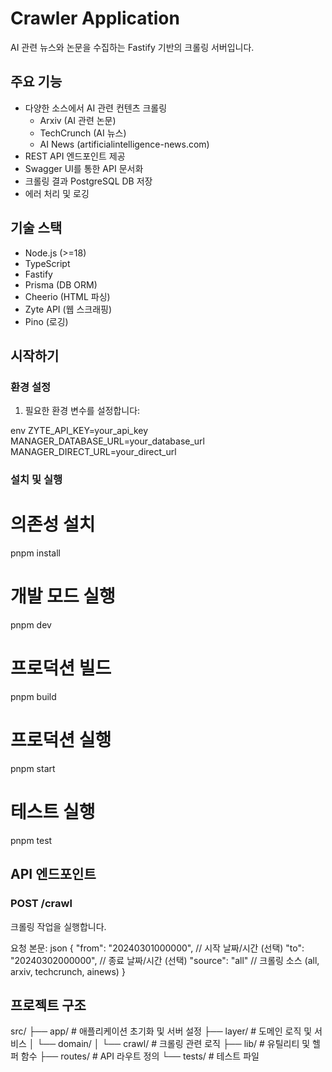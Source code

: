 # Crawler Application

AI 관련 뉴스와 논문을 수집하는 Fastify 기반의 크롤링 서버입니다.

## 주요 기능

- 다양한 소스에서 AI 관련 컨텐츠 크롤링
  - Arxiv (AI 관련 논문)
  - TechCrunch (AI 뉴스)
  - AI News (artificialintelligence-news.com)
- REST API 엔드포인트 제공
- Swagger UI를 통한 API 문서화
- 크롤링 결과 PostgreSQL DB 저장
- 에러 처리 및 로깅

## 기술 스택

- Node.js (>=18)
- TypeScript
- Fastify
- Prisma (DB ORM)
- Cheerio (HTML 파싱)
- Zyte API (웹 스크래핑)
- Pino (로깅)

## 시작하기

### 환경 설정

1. 필요한 환경 변수를 설정합니다:

env
ZYTE_API_KEY=your_api_key
MANAGER_DATABASE_URL=your_database_url
MANAGER_DIRECT_URL=your_direct_url

### 설치 및 실행

# 의존성 설치
pnpm install
# 개발 모드 실행
pnpm dev
# 프로덕션 빌드
pnpm build
# 프로덕션 실행
pnpm start
# 테스트 실행
pnpm test

## API 엔드포인트

### POST /crawl
크롤링 작업을 실행합니다.

요청 본문:
json
{
"from": "20240301000000", // 시작 날짜/시간 (선택)
"to": "20240302000000", // 종료 날짜/시간 (선택)
"source": "all" // 크롤링 소스 (all, arxiv, techcrunch, ainews)
}


## 프로젝트 구조
src/
├── app/ # 애플리케이션 초기화 및 서버 설정
├── layer/ # 도메인 로직 및 서비스
│ └── domain/
│ └── crawl/ # 크롤링 관련 로직
├── lib/ # 유틸리티 및 헬퍼 함수
├── routes/ # API 라우트 정의
└── tests/ # 테스트 파일